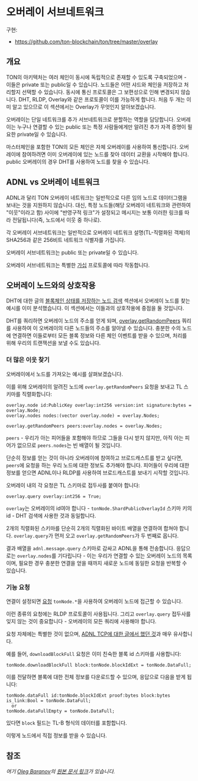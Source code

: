 # 오버레이 서브네트워크

구현:

- https://github.com/ton-blockchain/ton/tree/master/overlay

## 개요

TON의 아키텍처는 여러 체인이 동시에 독립적으로 존재할 수 있도록 구축되었으며 - 이들은 private 또는 public일 수 있습니다.
노드들은 어떤 샤드와 체인을 저장하고 처리할지 선택할 수 있습니다.
동시에 통신 프로토콜은 그 보편성으로 인해 변경되지 않습니다. DHT, RLDP, Overlay와 같은 프로토콜이 이를 가능하게 합니다.
처음 두 개는 이미 알고 있으므로 이 섹션에서는 Overlay가 무엇인지 알아보겠습니다.

오버레이는 단일 네트워크를 추가 서브네트워크로 분할하는 역할을 담당합니다. 오버레이는 누구나 연결할 수 있는 public 또는 특정 사람들에게만 알려진 추가 자격 증명이 필요한 private일 수 있습니다.

마스터체인을 포함한 TON의 모든 체인은 자체 오버레이를 사용하여 통신합니다.
오버레이에 참여하려면 이미 오버레이에 있는 노드를 찾아 데이터 교환을 시작해야 합니다.
public 오버레이의 경우 DHT를 사용하여 노드를 찾을 수 있습니다.

## ADNL vs 오버레이 네트워크

ADNL과 달리 TON 오버레이 네트워크는 일반적으로 다른 임의 노드로 데이터그램을 보내는 것을 지원하지 않습니다. 대신, 특정 노드들(해당 오버레이 네트워크와 관련하여 "이웃"이라고 함) 사이에 "반영구적 링크"가 설정되고 메시지는 보통 이러한 링크를 따라 전달됩니다(즉, 노드에서 이웃 중 하나로).

각 오버레이 서브네트워크는 일반적으로 오버레이 네트워크 설명(TL-직렬화된 객체)의 SHA256과 같은 256비트 네트워크 식별자를 가집니다.

오버레이 서브네트워크는 public 또는 private일 수 있습니다.

오버레이 서브네트워크는 특별한 [가십](https://en.wikipedia.org/wiki/Gossip_protocol) 프로토콜에 따라 작동합니다.

## 오버레이 노드와의 상호작용

DHT에 대한 글의 [블록체인 상태를 저장하는 노드 검색](/v3/documentation/network/protocols/dht/dht-deep-dive#search-for-nodes-that-store-the-state-of-the-blockchain) 섹션에서 오버레이 노드를 찾는 예시를 이미 분석했습니다.
이 섹션에서는 이들과의 상호작용에 중점을 둘 것입니다.

DHT를 쿼리하면 오버레이 노드의 주소를 얻게 되며, [overlay.getRandomPeers](https://github.com/ton-blockchain/ton/blob/ad736c6bc3c06ad54dc6e40d62acbaf5dae41584/tl/generate/scheme/ton_api.tl#L237) 쿼리를 사용하여 이 오버레이의 다른 노드들의 주소를 알아낼 수 있습니다.
충분한 수의 노드에 연결하면 이들로부터 모든 블록 정보와 다른 체인 이벤트를 받을 수 있으며, 처리를 위해 우리의 트랜잭션을 보낼 수도 있습니다.

### 더 많은 이웃 찾기

오버레이에서 노드를 가져오는 예시를 살펴보겠습니다.

이를 위해 오버레이의 알려진 노드에 `overlay.getRandomPeers` 요청을 보내고 TL 스키마를 직렬화합니다:

```tlb
overlay.node id:PublicKey overlay:int256 version:int signature:bytes = overlay.Node;
overlay.nodes nodes:(vector overlay.node) = overlay.Nodes;

overlay.getRandomPeers peers:overlay.nodes = overlay.Nodes;
```

`peers` - 우리가 아는 피어들을 포함해야 하므로 그들을 다시 받지 않지만, 아직 아는 피어가 없으므로 `peers.nodes`는 빈 배열이 될 것입니다.

단순히 정보를 얻는 것이 아니라 오버레이에 참여하고 브로드캐스트를 받고 싶다면, `peers`에 요청을 하는 우리 노드에 대한 정보도 추가해야 합니다.
피어들이 우리에 대한 정보를 얻으면 ADNL이나 RLDP를 사용하여 브로드캐스트를 보내기 시작할 것입니다.

오버레이 내의 각 요청은 TL 스키마로 접두사를 붙여야 합니다:

```tlb
overlay.query overlay:int256 = True;
```

`overlay`는 오버레이의 id여야 합니다 - `tonNode.ShardPublicOverlayId` 스키마 키의 id - DHT 검색에 사용한 것과 동일합니다.

2개의 직렬화된 스키마를 단순히 2개의 직렬화된 바이트 배열을 연결하여 합쳐야 합니다. `overlay.query`가 먼저 오고 `overlay.getRandomPeers`가 두 번째로 옵니다.

결과 배열을 `adnl.message.query` 스키마로 감싸고 ADNL을 통해 전송합니다. 응답으로는 `overlay.nodes`를 기다립니다 - 이는 우리가 연결할 수 있는 오버레이 노드의 목록이며, 필요한 경우 충분한 연결을 얻을 때까지 새로운 노드에 동일한 요청을 반복할 수 있습니다.

### 기능 요청

연결이 설정되면 [요청](https://github.com/ton-blockchain/ton/blob/ad736c6bc3c06ad54dc6e40d62acbaf5dae41584/tl/generate/scheme/ton_api.tl#L413) `tonNode.*`을 사용하여 오버레이 노드에 접근할 수 있습니다.

이런 종류의 요청에는 RLDP 프로토콜이 사용됩니다. 그리고 `overlay.query` 접두사를 잊지 않는 것이 중요합니다 - 오버레이의 모든 쿼리에 사용해야 합니다.

요청 자체에는 특별한 것이 없으며, [ADNL TCP에 대한 글에서 했던 것](/v3/documentation/network/protocols/adnl/adnl-tcp#getmasterchaininfo)과 매우 유사합니다.

예를 들어, `downloadBlockFull` 요청은 이미 친숙한 블록 id 스키마를 사용합니다:

```tlb
tonNode.downloadBlockFull block:tonNode.blockIdExt = tonNode.DataFull;
```

이를 전달하면 블록에 대한 전체 정보를 다운로드할 수 있으며, 응답으로 다음을 받게 됩니다:

```tlb
tonNode.dataFull id:tonNode.blockIdExt proof:bytes block:bytes is_link:Bool = tonNode.DataFull;
  or
tonNode.dataFullEmpty = tonNode.DataFull;
```

있다면 `block` 필드는 TL-B 형식의 데이터를 포함합니다.

이렇게 노드에서 직접 정보를 받을 수 있습니다.

## 참조

*여기 [Oleg Baranov](https://github.com/xssnick)의 [원본 문서 링크](https://github.com/xssnick/ton-deep-doc/blob/master/Overlay-Network.md)가 있습니다.*
